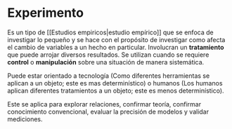 # Experimento
Es un tipo de [[Estudios empiricos|estudio empírico]] que se enfoca de investigar lo pequeño y se hace con el propósito de investigar como afecta el cambio de variables a un hecho en particular. Involucran un **tratamiento** que puede arrojar diversos resultados. Se utilizan cuando se requiere **control** o **manipulación** sobre una situación de manera sistemática.

Puede estar orientado a tecnología (Como diferentes herramientas se aplican a un objeto; este es mas determinístico) o humanos (Los humanos aplican diferentes tratamientos a un objeto; este es menos determinístico).

Este se aplica para explorar relaciones, confirmar teoría, confirmar conocimiento convencional, evaluar la precisión de modelos y validar mediciones.

